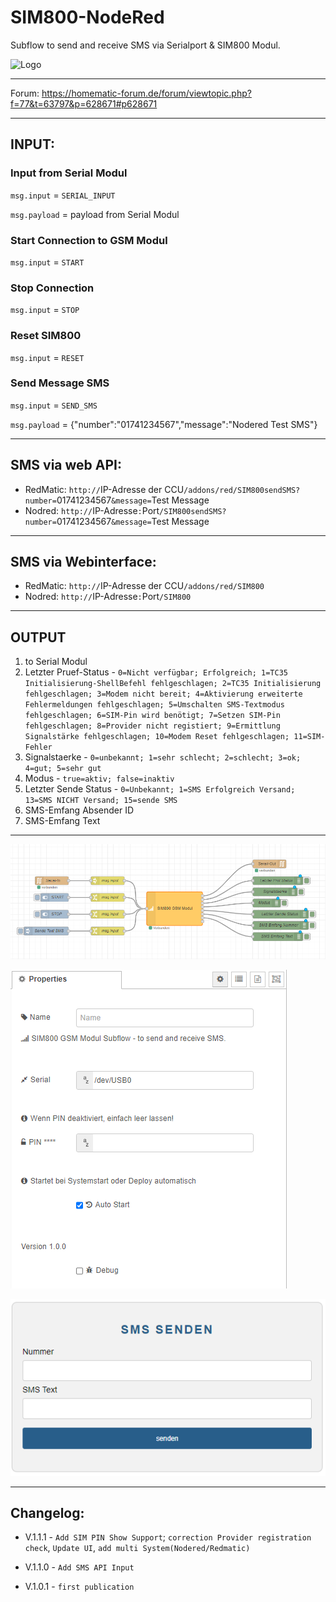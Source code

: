 # SIM800-NodeRed
Subflow to send and receive SMS via Serialport &amp; SIM800 Modul.

![Logo](https://simcom.ee/images/simcom_logo.png)

---

Forum: https://homematic-forum.de/forum/viewtopic.php?f=77&t=63797&p=628671#p628671

---

## INPUT:

### Input from Serial Modul

`msg.input` = `SERIAL_INPUT`

`msg.payload` = payload from Serial Modul


### Start Connection to GSM Modul

`msg.input` = `START`


### Stop Connection

`msg.input` = `STOP`


### Reset SIM800

`msg.input` = `RESET`


### Send Message SMS

`msg.input` = `SEND_SMS`

`msg.payload` = {"number":"01741234567","message":"Nodered Test SMS"}

---

## SMS via web API:

- RedMatic: `http://`IP-Adresse der CCU`/addons/red/SIM800sendSMS?number=`01741234567`&message=`Test Message
- Nodred:  `http://`IP-Adresse`:`Port`/SIM800sendSMS?number=`01741234567`&message=`Test Message

---

## SMS via Webinterface:

- RedMatic: `http://`IP-Adresse der CCU`/addons/red/SIM800`
- Nodred:  `http://`IP-Adresse`:`Port`/SIM800`

---

## OUTPUT

 1. to Serial Modul
 2. Letzter Pruef-Status - `0=Nicht verfügbar; Erfolgreich; 1=TC35 Initialisierung-ShellBefehl fehlgeschlagen; 2=TC35 Initialisierung fehlgeschlagen; 3=Modem nicht bereit; 4=Aktivierung erweiterte Fehlermeldungen fehlgeschlagen; 5=Umschalten SMS-Textmodus fehlgeschlagen; 6=SIM-Pin wird benötigt; 7=Setzen SIM-Pin fehlgeschlagen; 8=Provider nicht registiert; 9=Ermittlung Signalstärke fehlgeschlagen; 10=Modem Reset fehlgeschlagen; 11=SIM-Fehler`
 3. Signalstaerke - `0=unbekannt; 1=sehr schlecht; 2=schlecht; 3=ok; 4=gut; 5=sehr gut`
 4. Modus - `true=aktiv; false=inaktiv`
 5. Letzter Sende Status - `0=Unbekannt; 1=SMS Erfolgreich Versand; 13=SMS NICHT Versand; 15=sende SMS`
 6. SMS-Emfang Absender ID
 7. SMS-Emfang Text
 
 ---
 
![Logo](https://raw.githubusercontent.com/Matten-Matten/SIM800-NodeRed/main/SIM800%20view.png)

![Logo](https://raw.githubusercontent.com/Matten-Matten/SIM800-NodeRed/main/SIM800%20config.png)

![Logo](https://raw.githubusercontent.com/Matten-Matten/SIM800-NodeRed/main/SIM800%20GSM%20Modul-webif.png)

---

## Changelog:

- V.1.1.1 - `Add SIM PIN Show Support`; `correction Provider registration check`, `Update UI`, `add multi System(Nodered/Redmatic)`

- V.1.1.0 - `Add SMS API Input`

- V.1.0.1 - `first publication`
